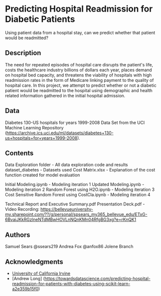 # Predicting Hospital Readmission for Diabetic Patients

Using patient data from a hospital stay, can we predict whether that patient would be readmitted?

## Description

The need for repeated episodes of hospital care disrupts the patient's life, costs the healthcare industry billions of dollars each year, places demand on hospital bed capacity, and threatens the viability of hospitals with high readmission rates in the form of Medicare linking payment to the quality of hospital care. In this project, we attempt to predict whether or not a diabetic patient would be readmitted to the hospital using demographic and health related information gathered in the initial hospital admission. 

## Data

Diabetes 130-US hospitals for years 1999-2008 Data Set from the UCI Machine Learning Repository (https://archive.ics.uci.edu/ml/datasets/diabetes+130-us+hospitals+for+years+1999-2008).

## Contents

Data Exploration folder - All data exploration code and results
dataset_diabetes - Datasets used
Cost Matrix.xlsx - Explanation of the cost function created for model evaluation

Initial Modeling.ipynb - Modeling iteration 1
Updated Modeling.ipynb - Modeling iteration 2
Random Forest using H2O.ipynb - Modeling iteration 3
Cost Sensitive Random Forest using CostCla.ipynb - Modeling iteration 4

Technical Report and Executive Summary.pdf
Presentation Deck.pdf - Video Recording: https://bellevueuniversity-my.sharepoint.com/??/g/personal/spsears_my365_bellevue_edu/ETxG-6BvaiJKkRGzlneNTdMBwHOVLnNQnKMn04RfgBG3xg?e=rKnQK1

## Authors

Samuel Sears @ssears219
Andrea Fox @anfox86
Jolene Branch


## Acknowledgments

* [University of California Irvine](https://archive.ics.uci.edu/ml/datasets/diabetes+130-us+hospitals+for+years+1999-2008)
* [Andrew Long] (https://towardsdatascience.com/predicting-hospital-readmission-for-patients-with-diabetes-using-scikit-learn-a2e359b15f0)
